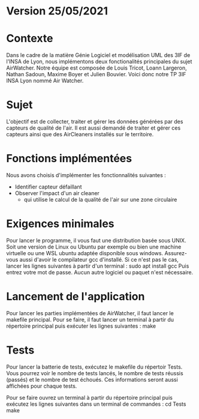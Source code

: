 # Version 25/05/2021

# Contexte
Dans le cadre de la matière Génie Logiciel et modélisation UML des 3IF de l'INSA de Lyon, nous implémentons deux fonctionalités principales du sujet AirWatcher. Notre équipe est composée de Louis Tricot, Loann Largeron, Nathan Sadoun, Maxime Boyer et Julien Bouvier.
Voici donc notre TP 3IF INSA Lyon nommé Air Watcher.

# Sujet
L'objectif est de collecter, traiter et gérer les données générées par des capteurs de qualité de l'air. Il est aussi demandé de traiter et gérer ces capteurs ainsi que des AirCleaners installés sur le territoire.

# Fonctions implémentées
Nous avons choisis d'implémenter les fonctionnalités suivantes :
- Identifier capteur défaillant
- Observer l'impact d'un air cleaner
    - qui utilise le calcul de la qualité de l'air sur une zone circulaire

# Exigences minimales
Pour lancer le programme, il vous faut une distribution basée sous UNIX. Soit une version de Linux ou Ubuntu par exemple ou bien une machine virtuelle ou une WSL ubuntu adaptée disponible sous windows.
Assurez-vous aussi d'avoir le compilateur gcc d'installé. Si ce n'est pas le cas, lancer les lignes suivantes à partir d'un terminal :
    sudo apt install gcc
Puis entrez votre mot de passe.
Aucun autre logiciel ou paquet n'est nécessaire.

# Lancement de l'application
Pour lancer les parties implémentées de AirWatcher, il faut lancer le makefile principal. Pour se faire, il faut lancer un terminal à partir du répertoire principal puis exécuter les lignes suivantes :
    make

# Tests
Pour lancer la batterie de tests, exécutez le makefile du répertoir Tests. Vous pourrez voir le nombre de tests lancés, le nombre de tests réussis (passés) et le nombre de test échoués. Ces informations seront aussi affichées pour chaque tests.

Pour se faire ouvrez un terminal à partir du répertoire principal puis exécutez les lignes suivantes dans un terminal de commandes :
    cd Tests
    make

